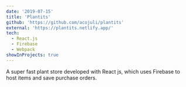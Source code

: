 ```yaml
---
date: '2019-07-15'
title: 'Plantits'
github: 'https://github.com/acojuli/plantits'
external: 'https://plantits.netlify.app/'
tech:
  - React.js
  - Firebase
  - Webpack
showInProjects: true
---
```


A super fast plant store developed with React js, which uses Firebase to host items and save purchase orders.
